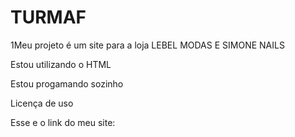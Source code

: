 # TURMAF
1Meu projeto é um site para a loja LEBEL MODAS E SIMONE NAILS

Estou utilizando o HTML

Estou progamando sozinho

Licença de uso

Esse e o link do meu site: 



